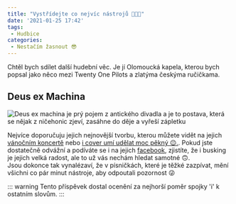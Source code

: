 ```yaml
---
title: "Vystřídejte co nejvíc nástrojů 🎻🎤🎸"
date: '2021-01-25 17:42'
tags:
 - Hudbice
categories:
 - Nestačím žasnout 😎
---
```


Chtěl bych sdílet další hudební věc. Je jí Olomoucká kapela, kterou bych popsal jako něco mezi Twenty One Pilots a zlatýma českýma ručičkama.
<!-- more -->
## Deus ex Machina
<img alt="Deus ex machina je prý pojem z antického divadla a je to postava, která se nějak z ničehonic zjeví, zasáhne do děje a vyřeší zápletku" src="https://yt3.ggpht.com/OHNZ2YcwAbIFU_v3laT_zoR5wMaPkJ1Dfa9A6GCANMtnmCrPQiYZDZl5S_FJIjH6oXDZ4_uz7bc=w1707-fcrop64=1,00005a57ffffa5a8-k-c0xffffffff-no-nd-rj" class="center round medium-zoom-image"/>

Nejvíce doporučuju jejich nejnovější tvorbu, kterou můžete vidět na jejich [vánočním koncertě](https://www.youtube.com/watch?v=qdd3YrVNNvI) nebo [i cover umí udělat moc pěkný 😉.](https://www.youtube.com/watch?v=2RnhWDWTiAg). Pokud jste dostatečně odvážní a podíváte se i na jejich [facebook](https://www.facebook.com/dxmbandd), zjistíte, že i busking je jejich velká radost, ale to už vás nechám hledat samotné 🙃.  
Jsou dokonce tak vynalézaví, že v písničkách, které je těžké zazpívat, mění všichni co pár minut nástroje, aby odpoutali pozornost 😜

::: warning 
Tento příspěvek dostal ocenění za nejhorší poměr spojky 'i' k ostatním slovům.
:::